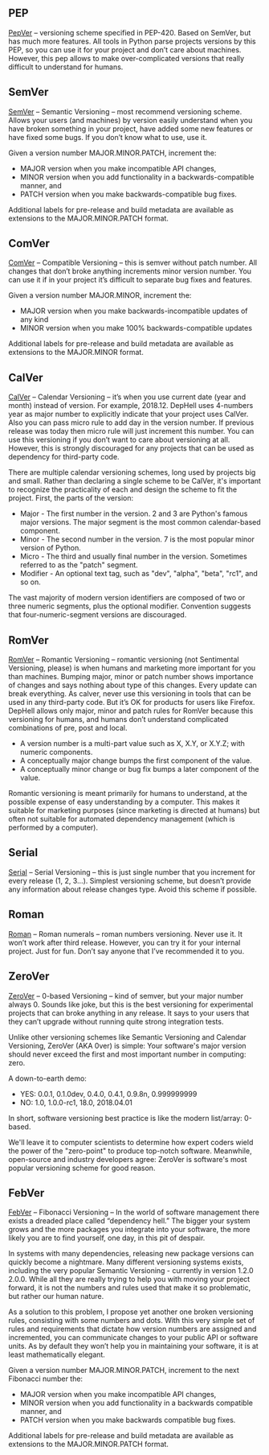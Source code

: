 ## PEP

[PepVer](https://www.python.org/dev/peps/pep-0440/#version-scheme) – versioning scheme specified in PEP-420. Based on SemVer, but has much more features. All tools in Python  parse projects versions by this PEP, so you can use it for your project and don’t care about machines. However, this pep allows to make over-complicated versions that really difficult to understand for humans.

## SemVer

[SemVer](https://semver.org/) – Semantic Versioning – most recommend versioning scheme. Allows your users (and machines) by version easily understand when you have broken something in your project, have added some new features or have fixed some bugs. If you don’t know what to use, use it.

Given a version number MAJOR.MINOR.PATCH, increment the:

* MAJOR version when you make incompatible API changes,
* MINOR version when you add functionality in a backwards-compatible manner, and
* PATCH version when you make backwards-compatible bug fixes.

Additional labels for pre-release and build metadata are available as extensions to the MAJOR.MINOR.PATCH format.

## ComVer

[ComVer](https://gitlab.com/staltz/comver) – Compatible Versioning – this is semver without patch number. All changes that don’t broke anything increments minor version number. You can use it if in your project it’s difficult to separate bug fixes and features.

Given a version number MAJOR.MINOR, increment the:

* MAJOR version when you make backwards-incompatible updates of any kind
* MINOR version when you make 100% backwards-compatible updates

Additional labels for pre-release and build metadata are available as extensions to the MAJOR.MINOR format.

## CalVer

[CalVer](https://calver.org) – Calendar Versioning – it’s when you use current date (year and month) instead of version. For example, 2018.12. DepHell uses 4-numbers year as major number to explicitly indicate that your project uses CalVer. Also you can pass micro rule to add day in the version number. If previous release was today then micro rule will just increment this number. You can use this versioning if you don’t want to care about versioning at all. However, this is strongly discouraged for any projects that can be used as dependency for third-party code.

There are multiple calendar versioning schemes, long used by projects big and small. Rather than declaring a single scheme to be CalVer, it's important to recognize the practicality of each and design the scheme to fit the project. First, the parts of the version:

* Major - The first number in the version. 2 and 3 are Python's famous major versions. The major segment is the most common calendar-based component.
* Minor - The second number in the version. 7 is the most popular minor version of Python.
* Micro - The third and usually final number in the version. Sometimes referred to as the "patch" segment.
* Modifier - An optional text tag, such as "dev", "alpha", "beta", "rc1", and so on.

The vast majority of modern version identifiers are composed of two or three numeric segments, plus the optional modifier. Convention suggests that four-numeric-segment versions are discouraged.

## RomVer

[RomVer](https://dafoster.net/articles/2015/03/14/semantic-versioning-vs-romantic-versioning/) – Romantic Versioning – romantic versioning (not Sentimental Versioning, please) is when humans and marketing more important for you than machines. Bumping major, minor or patch number shows importance of changes and says nothing about type of this changes. Every update can break everything. As calver, never use this versioning in tools that can be used in any third-party code. But it’s OK for products for users like Firefox. DepHell allows only major, minor and patch rules for RomVer because this versioning for humans, and humans don’t understand complicated combinations of pre, post and local.

* A version number is a multi-part value such as X, X.Y, or X.Y.Z; with numeric components.
* A conceptually major change bumps the first component of the value.
* A conceptually minor change or bug fix bumps a later component of the value.

Romantic versioning is meant primarily for humans to understand, at the possible expense of easy understanding by a computer. This makes it suitable for marketing purposes (since marketing is directed at humans) but often not suitable for automated dependency management (which is performed by a computer).

## Serial

[Serial](https://packaging.python.org/guides/distributing-packages-using-setuptools/#serial-versioning) – Serial Versioning – this is just single number that you increment for every release (1, 2, 3…). Simplest versioning scheme, but doesn’t provide any information about release changes type. Avoid this scheme if possible.

## Roman

[Roman](https://en.wikipedia.org/wiki/Roman_numerals) – Roman numerals – roman numbers versioning. Never use it. It won’t work after third release. However, you can try it for your internal project. Just for fun. Don’t say anyone that I’ve recommended it to you.

## ZeroVer

[ZeroVer](https://0ver.org/) – 0-based Versioning – kind of semver, but your major number always 0. Sounds like joke, but this is the best versioning for experimental projects that can broke anything in any release. It says to your users that they can’t upgrade without running quite strong integration tests.

Unlike other versioning schemes like Semantic Versioning and Calendar Versioning, ZeroVer (AKA 0ver) is simple: Your software's major version should never exceed the first and most important number in computing: zero.

A down-to-earth demo:

* YES: 0.0.1, 0.1.0dev, 0.4.0, 0.4.1, 0.9.8n, 0.999999999
* NO: 1.0, 1.0.0-rc1, 18.0, 2018.04.01

In short, software versioning best practice is like the modern list/array: 0-based.

We'll leave it to computer scientists to determine how expert coders wield the power of the "zero-point" to produce top-notch software. Meanwhile, open-source and industry developers agree: ZeroVer is software's most popular versioning scheme for good reason.

## FebVer

[FebVer](https://fibver.org/) – Fibonacci Versioning – In the world of software management there exists a dreaded place called “dependency hell.” The bigger your system grows and the more packages you integrate into your software, the more likely you are to find yourself, one day, in this pit of despair.

In systems with many dependencies, releasing new package versions can quickly become a nightmare. Many different versioning systems exists, including the very popular Semantic Versioning - currently in version 1.2.0 2.0.0. While all they are really trying to help you with moving your project forward, it is not the numbers and rules used that make it so problematic, but rather our human nature.

As a solution to this problem, I propose yet another one broken versioning rules, consisting with some numbers and dots. With this very simple set of rules and requirements that dictate how version numbers are assigned and incremented, you can communicate changes to your public API or software units. As by default they won’t help you in maintaining your software, it is at least mathematically elegant.

Given a version number MAJOR.MINOR.PATCH, increment to the next Fibonacci number the:

* MAJOR version when you make incompatible API changes,
* MINOR version when you add functionality in a backwards compatible manner, and
* PATCH version when you make backwards compatible bug fixes.

Additional labels for pre-release and build metadata are available as extensions to the MAJOR.MINOR.PATCH format.
